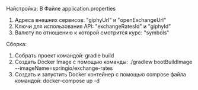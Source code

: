 Найстройка:
В Файле application.properties
1. Адреса внешних сервисов: "giphyUrl" и "openExchangeUrl"
2. Ключи для использования API: "exchangeRatesId" и "giphyId"
3. Валюту по отношению к которой смотрится курс: "symbols"


Сборка: 
1. Собрать проект командой: gradle build
2. Создать Docker Image с помощью команды: ./gradlew bootBuildImage --imageName=springio/exchange-rates
3. Создать и запустить Docker контейнер с помощью compose файла командой: docker-compose up -d
